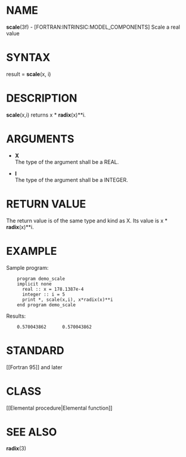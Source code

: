 # NAME

**scale**(3f) - \[FORTRAN:INTRINSIC:MODEL\_COMPONENTS\] Scale a real
value

# SYNTAX

result = **scale**(x, i)

# DESCRIPTION

**scale**(x,i) returns x \* **radix**(x)\*\*i.

# ARGUMENTS

  - **X**  
    The type of the argument shall be a REAL.

  - **I**  
    The type of the argument shall be a INTEGER.

# RETURN VALUE

The return value is of the same type and kind as X. Its value is x \*
**radix**(x)\*\*i.

# EXAMPLE

Sample program:

``` 
    program demo_scale
    implicit none
      real :: x = 178.1387e-4
      integer :: i = 5
      print *, scale(x,i), x*radix(x)**i
    end program demo_scale
```

Results:

``` 
    0.570043862      0.570043862
```

# STANDARD

\[\[Fortran 95\]\] and later

# CLASS

\[\[Elemental procedure|Elemental function\]\]

# SEE ALSO

**radix**(3)
